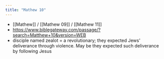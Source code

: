```yaml
---
title: "Mathew 10"
---
```


- [[Mathew]] / [[Mathew 09]] / [[Mathew 11]]
- https://www.biblegateway.com/passage/?search=Matthew+10&version=WEB
- disciple named zealot = a revolutionary; they expected Jews' deliverance through violence. May be they expected such deliverance by following Jesus